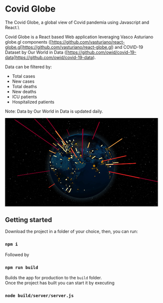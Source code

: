 # Covid Globe

The Covid Globe, a global view of Covid pandemia using Javascript and React.\

Covid Globe is a React based Web application leveraging Vasco Asturiano globe.gl components ([https://github.com/vasturiano/react-globe.gl]https://github.com/vasturiano/react-globe.gl) and COVID-19 Dataset by Our World in Data ([https://github.com/owid/covid-19-data]https://github.com/owid/covid-19-data).

Data can be filtered by:

* Total cases
* New cases
* Total deaths
* New deaths
* ICU patients
* Hospitalized patients

Note: Data by Our World in Data is updated daily.

![Covid Globe](/project-images/covid-globe-flat.png)


## Getting started

Download the project in a folder of your choice, then, you can run:

### `npm i`

Followed by 

### `npm run build`

Builds the app for production to the `build` folder.\
Once the project has built you can start it by executing

### `node build/server/server.js`
